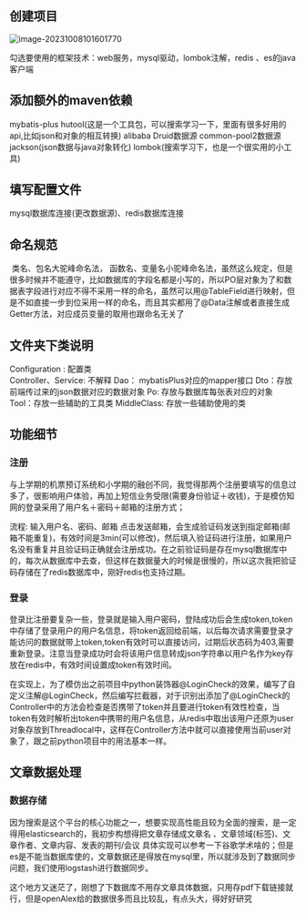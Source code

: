 ## 创建项目

![image-20231008101601770](C:\Users\mczzy\AppData\Roaming\Typora\typora-user-images\image-20231008101601770.png) 

勾选要使用的框架技术：web服务，mysql驱动，lombok注解，redis 、es的java客户端

## 添加额外的maven依赖

mybatis-plus   hutool(这是一个工具包，可以搜索学习一下，里面有很多好用的api,比如json和对象的相互转换)  alibaba Druid数据源    common-pool2数据源   jackson(json数据与java对象转化)     lombok(搜索学习下，也是一个很实用的小工具)

## 填写配置文件

mysql数据库连接(更改数据源)、redis数据库连接

## 命名规范

​	类名、包名大驼峰命名法， 函数名、变量名小驼峰命名法，虽然这么规定，但是很多时候并不能遵守，比如数据库的字段名都是小写的，所以PO层对象为了和数据表字段进行对应不得不采用一样的命名，虽然可以用@TableField进行映射，但是不如直接一步到位采用一样的命名，而且其实都用了@Data注解或者直接生成Getter方法，对应成员变量的取用也跟命名无关了

## 文件夹下类说明

Configuration : 配置类  
Controller、Service: 不解释
Dao： mybatisPlus对应的mapper接口
Dto：存放前端传过来的json数据对应的数据对象
Po:  存放与数据库每张表对应的对象
Tool：存放一些辅助的工具类
MiddleClass: 存放一些辅助使用的类

## 功能细节

### 注册

​	与上学期的机票预订系统和小学期的融创不同，我觉得那两个注册要填写的信息过多了，很影响用户体验，再加上短信业务受限(需要身份验证＋收钱)，于是模仿知网的登录采用了用户名＋密码＋邮箱的注册方式；

流程: 输入用户名、密码、邮箱 点击发送邮箱，会生成验证码发送到指定邮箱(邮箱不能重复)，有效时间是3min(可以修改)，然后填入验证码进行注册，如果用户名没有重复并且验证码正确就会注册成功。在之前验证码是存在mysql数据库中的，每次从数据库中去查，但这样在数据量大的时候是很慢的，所以这次我把验证码存储在了redis数据库中，刚好redis也支持过期。

### 登录

​	登录比注册要复杂一些，登录就是输入用户密码，登陆成功后会生成token,token中存储了登录用户的用户名信息，将token返回给前端，以后每次请求需要登录才能访问的数据就带上token,token有效时可以直接访问，过期后状态码为403,需要重新登录。注意当登录成功时会将该用户信息转成json字符串以用户名作为key存放在redis中，有效时间设置成token有效时间。

​	在实现上，为了模仿出之前项目中python装饰器@LoginCheck的效果，编写了自定义注解@LoginCheck，然后编写拦截器，对于识别出添加了@LoginCheck的Controller中的方法会检查是否携带了token并且要进行token有效性检查，当token有效时解析出token中携带的用户名信息，从redis中取出该用户还原为user对象存放到Threadlocal中，这样在Controller方法中就可以直接使用当前user对象了，跟之前python项目中的用法基本一样。



## 文章数据处理

### 数据存储

​	因为搜索是这个平台的核心功能之一，想要实现高性能且较为全面的搜索，是一定得用elasticsearch的，我初步构想得把文章存储成文章名  、文章领域(标签)、文章作者、文章内容、发表的期刊/会议  具体实现可以参考一下谷歌学术啥的；但是es是不能当数据库使的，文章数据还是得放在mysql里，所以就涉及到了数据同步问题，我们使用logstash进行数据同步。

​	这个地方又迷茫了，刚想了下数据库不用存文章具体数据，只用存pdf下载链接就行，但是openAlex给的数据很多而且比较乱，有点头大，得好好研究
